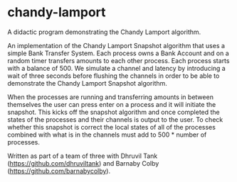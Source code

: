 # chandy-lamport
A didactic program demonstrating the Chandy Lamport algorithm.

An implementation of the Chandy Lamport Snapshot algorithm that uses a simple Bank Transfer System. Each process owns a Bank Account and on a random timer transfers amounts to each other process. Each process starts with a balance of 500. We simulate a channel and latency by introducing a wait of three seconds before flushing the channels in order to be able to demonstrate the Chandy Lamport Snapshot algorithm.

When the processes are running and transferring amounts in between themselves the user can press enter on a process and it will initiate the snapshot. This kicks off the snapshot algorithm and once completed the states of the processes and their channels is output to the user. To check whether this snapshot is correct the local states of all of the processes combined with what is in the channels must add to 500 * number of processes.

Written as part of a team of three with Dhruvil Tank (https://github.com/dhruviltank) and Barnaby Colby (https://github.com/barnabycolby).
